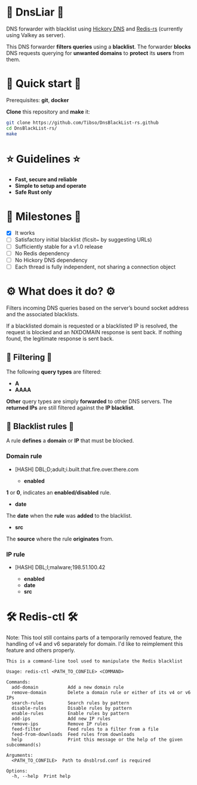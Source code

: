 # 🚦 **DnsLiar** 🚦

DNS forwarder with blacklist using [Hickory DNS](https://github.com/hickory-dns/hickory-dns) and [Redis-rs](https://github.com/redis-rs/redis-rs) (currently using Valkey as server).

This DNS forwarder **filters queries** using a **blacklist**. The forwarder **blocks** DNS requests querying for **unwanted domains** to **protect** its **users** from them.

# 🚀 **Quick start** 🚀

Prerequisites: **git**, **docker**

**Clone** this repository and **make** it:

```sh
git clone https://github.com/Tibso/DnsBlackList-rs.github
cd DnsBlackList-rs/
make
```

# ⭐ **Guidelines** ⭐

+ **Fast, secure and reliable**
+ **Simple to setup and operate**
+ **Safe Rust only**

# 🎯 **Milestones** 🎯

+ [x] It works
+ [ ] Satisfactory initial blacklist (ficsit~ by suggesting URLs)
+ [ ] Sufficiently stable for a v1.0 release
+ [ ] No Redis dependency
+ [ ] No Hickory DNS dependency
+ [ ] Each thread is fully independent, not sharing a connection object

# ⚙️ **What does it do?** ⚙️

Filters incoming DNS queries based on the server’s bound socket address and the associated blacklists.

If a blacklisted domain is requested or a blacklisted IP is resolved, the request is blocked and an NXDOMAIN response is sent back.
If nothing found, the legitimate response is sent back.

## 🧹 **Filtering** 🧹

The following **query types** are filtered:

+ **A**
+ **AAAA**

**Other** query types are simply **forwarded** to other DNS servers.
The **returned IPs** are still filtered against the **IP blacklist**.

## 📜 **Blacklist rules** 📜

A rule **defines** a **domain** or **IP** that must be blocked.

### **Domain rule** ###

+ [HASH] DBL;D;adult;i.built.that.fire.over.there.com

  + **enabled**

**1** or **0**, indicates an **enabled/disabled** rule.

  + **date**

The **date** when the **rule** was **added** to the blacklist.

  + **src**

The **source** where the rule **originates** from.

### **IP rule**

+ [HASH] DBL;I;malware;198.51.100.42

  + **enabled**
  + **date**
  + **src**

# 🛠️ **Redis-ctl** 🛠️

Note: This tool still contains parts of a temporarily removed feature, the handling of v4 and v6 separately for domain.
I'd like to reimplement this feature and others properly.

```
This is a command-line tool used to manipulate the Redis blacklist

Usage: redis-ctl <PATH_TO_CONFILE> <COMMAND>

Commands:
  add-domain           Add a new domain rule
  remove-domain        Delete a domain rule or either of its v4 or v6 IPs
  search-rules         Search rules by pattern
  disable-rules        Disable rules by pattern
  enable-rules         Enable rules by pattern
  add-ips              Add new IP rules
  remove-ips           Remove IP rules
  feed-filter          Feed rules to a filter from a file
  feed-from-downloads  Feed rules from downloads
  help                 Print this message or the help of the given subcommand(s)

Arguments:
  <PATH_TO_CONFILE>  Path to dnsblrsd.conf is required

Options:
  -h, --help  Print help
```
